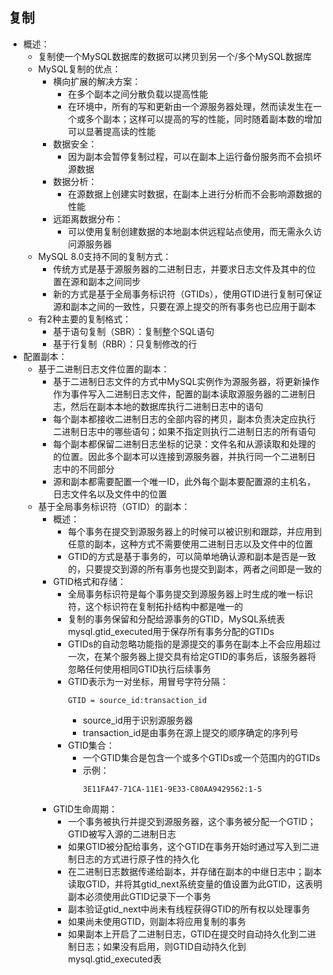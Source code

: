 ## 复制

  - 概述：
    - 复制使一个MySQL数据库的数据可以拷贝到另一个/多个MySQL数据库
    - MySQL复制的优点：
      - 横向扩展的解决方案：
        - 在多个副本之间分散负载以提高性能
        - 在环境中，所有的写和更新由一个源服务器处理，然而读发生在一个或多个副本；这样可以提高的写的性能，同时随着副本数的增加可以显著提高读的性能
      - 数据安全：
        - 因为副本会暂停复制过程，可以在副本上运行备份服务而不会损坏源数据
      - 数据分析：
        - 在源数据上创建实时数据，在副本上进行分析而不会影响源数据的性能
      - 远距离数据分布：
        - 可以使用复制创建数据的本地副本供远程站点使用，而无需永久访问源服务器
    - MySQL 8.0支持不同的复制方式：
      - 传统方式是基于源服务器的二进制日志，并要求日志文件及其中的位置在源和副本之间同步
      - 新的方式是基于全局事务标识符（GTIDs），使用GTID进行复制可保证源和副本之间的一致性，只要在源上提交的所有事务也已应用于副本
    - 有2种主要的复制格式：
      - 基于语句复制（SBR）：复制整个SQL语句
      - 基于行复制（RBR）：只复制修改的行
  - 配置副本：
    - 基于二进制日志文件位置的副本：
      - 基于二进制日志文件的方式中MySQL实例作为源服务器，将更新操作作为事件写入二进制日志文件，配置的副本读取源服务器的二进制日志，然后在副本本地的数据库执行二进制日志中的语句
      - 每个副本都接收二进制日志的全部内容的拷贝，副本负责决定应执行二进制日志中的哪些语句；如果不指定则执行二进制日志的所有语句
      - 每个副本都保留二进制日志坐标的记录：文件名和从源读取和处理的的位置。因此多个副本可以连接到源服务器，并执行同一个二进制日志中的不同部分
      - 源和副本都需要配置一个唯一ID，此外每个副本要配置源的主机名，日志文件名以及文件中的位置
    - 基于全局事务标识符（GTID）的副本：
      - 概述：
        - 每个事务在提交到源服务器上的时候可以被识别和跟踪，并应用到任意的副本，这种方式不需要使用二进制日志以及文件中的位置
        - GTID的方式是基于事务的，可以简单地确认源和副本是否是一致的，只要提交到源的所有事务也提交到副本，两者之间即是一致的
      - GTID格式和存储：
        - 全局事务标识符是每个事务提交到源服务器上时生成的唯一标识符，这个标识符在复制拓扑结构中都是唯一的
        - 复制的事务保留和分配给源事务的GTID，MySQL系统表mysql.gtid_executed用于保存所有事务分配的GTIDs
        - GTIDs的自动忽略功能指的是源提交的事务在副本上不会应用超过一次，在某个服务器上提交具有给定GTID的事务后，该服务器将忽略任何使用相同GTID执行后续事务
        - GTID表示为一对坐标，用冒号字符分隔：
          ```
          GTID = source_id:transaction_id
          ```
          - source_id用于识别源服务器
          - transaction_id是由事务在源上提交的顺序确定的序列号
        - GTID集合：
          - 一个GTID集合是包含一个或多个GTIDs或一个范围内的GTIDs
          - 示例：
            ```
            3E11FA47-71CA-11E1-9E33-C80AA9429562:1-5
            ```
      - GTID生命周期：
        - 一个事务被执行并提交到源服务器，这个事务被分配一个GTID；GTID被写入源的二进制日志
        - 如果GTID被分配给事务，这个GTID在事务开始时通过写入到二进制日志的方式进行原子性的持久化
        - 在二进制日志数据传递给副本，并存储在副本的中继日志中；副本读取GTID，并将其gtid_next系统变量的值设置为此GTID，这表明副本必须使用此GTID记录下一个事务
        - 副本验证gtid_next中尚未有线程获得GTID的所有权以处理事务
        - 如果尚未使用GTID，则副本将应用复制的事务
        - 如果副本上开启了二进制日志，GTID在提交时自动持久化到二进制日志；如果没有启用，则GTID自动持久化到mysql.gtid_executed表
